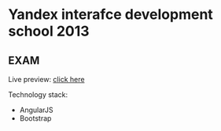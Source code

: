# Yandex interafce development school 2013
## EXAM

Live preview: [click here](https://blacked.github.io/shri-exam-2013/)

Technology stack:
* AngularJS
* Bootstrap


